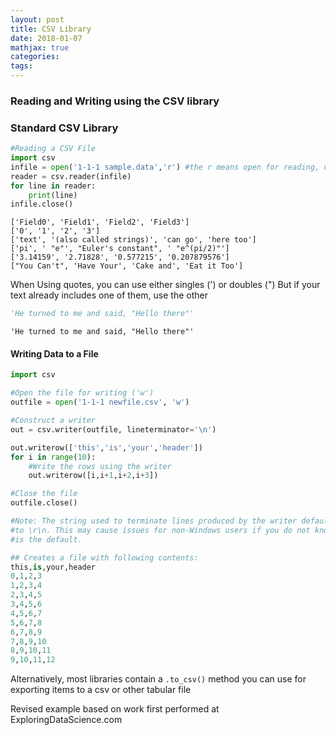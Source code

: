 ```yaml
---
layout: post
title: CSV Library
date: 2018-01-07
mathjax: true
categories:
tags:
---
```

### Reading and Writing using the CSV library

### Standard CSV Library


```python
#Reading a CSV File
import csv
infile = open('1-1-1 sample.data','r') #the r means open for reading, use w when writing
reader = csv.reader(infile)
for line in reader:
    print(line)
infile.close()
```

    ['Field0', 'Field1', 'Field2', 'Field3']
    ['0', '1', '2', '3']
    ['text', '(also called strings)', 'can go', 'here too']
    ['pi', ' "e"', "Euler's constant", ' "e^(pi/2)"']
    ['3.14159', '2.71828', '0.577215', '0.207879576']
    ["You Can't", 'Have Your', 'Cake and', 'Eat it Too']


When Using quotes, you can use either singles (') or doubles (")
But if your text already includes one of them, use the other


```python
'He turned to me and said, "Hello there"'
```




    'He turned to me and said, "Hello there"'



#### Writing Data to a File

```python
import csv

#Open the file for writing ('w')
outfile = open('1-1-1 newfile.csv', 'w')

#Construct a writer
out = csv.writer(outfile, lineterminator='\n')

out.writerow(['this','is','your','header'])
for i in range(10):
    #Write the rows using the writer
    out.writerow([i,i+1,i+2,i+3])

#Close the file
outfile.close()

#Note: The string used to terminate lines produced by the writer defaults
#to \r\n. This may cause issues for non-Windows users if you do not know this
#is the default.

```

```python
## Creates a file with following contents:
this,is,your,header
0,1,2,3
1,2,3,4
2,3,4,5
3,4,5,6
4,5,6,7
5,6,7,8
6,7,8,9
7,8,9,10
8,9,10,11
9,10,11,12

```

Alternatively, most libraries contain a `.to_csv()` method you can use for exporting items to a csv or other tabular file

Revised example based on work first performed at ExploringDataScience.com
